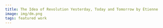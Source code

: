 ```yaml
---
title: The Idea of Revolution Yesterday, Today and Tomorrow by Étienne Balibar
image: img/dm.png
tags: featured work
---
```

